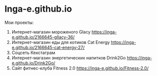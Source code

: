 # Inga-e.github.io
Мои проекты:
1. Интернет-магазин мороженого Glacy https://inga-e.github.io/2166645-gllacy-36/
2. Интернет-магазин еды для котиков Cat Energy https://inga-e.github.io/2166645-cat-energy-27/
3. Соцсеть Кекстаграм
4. Интернет-магазин энергетических напитков Drink2Go https://inga-e.github.io/Drink2Go/
5. Сайт фитнес-клуба Fitness 2.0 https://inga-e.github.io/Fitness-2.0/
   

